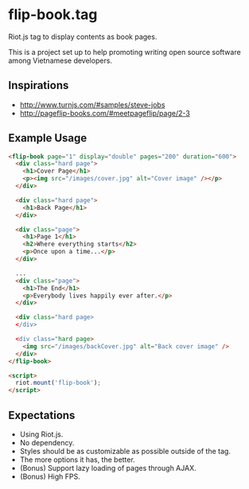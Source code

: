 # flip-book.tag
Riot.js tag to display contents as book pages.

This is a project set up to help promoting writing open source software among Vietnamese developers.

## Inspirations

- http://www.turnjs.com/#samples/steve-jobs
- http://pageflip-books.com/#meetpageflip/page/2-3

## Example Usage

```html
<flip-book page="1" display="double" pages="200" duration="600">
  <div class="hard page">
    <h1>Cover Page</h1>
    <p><img src="/images/cover.jpg" alt="Cover image" /></p>
  </div>

  <div class="hard page">
    <h1>Back Page</h1>
  </div>

  <div class="page">
    <h1>Page 1</h1>
    <h2>Where everything starts</h2>
    <p>Once upon a time...</p>
  </div>

  ...
  <div class="page">
    <h1>The End</h1>
    <p>Everybody lives happily ever after.</p>
  </div>

  <div class="hard page>
  </div>

  <div class="hard page>
    <img src="/images/backCover.jpg" alt="Back cover image" />
  </div>
</flip-book>

<script>
  riot.mount('flip-book');
</script>
```

## Expectations

- Using Riot.js.
- No dependency.
- Styles should be as customizable as possible outside of the tag.
- The more options it has, the better.
- (Bonus) Support lazy loading of pages through AJAX.
- (Bonus) High FPS.
